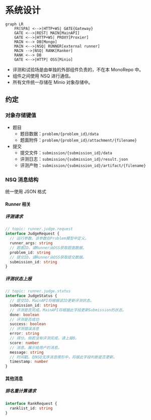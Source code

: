 # 系统设计

```mermaid
graph LR
    FR[SPA] <-->|HTTP+WS| GATE{Gateway}
    GATE <-->|REST| MAIN[MainAPI]
    GATE <-->|HTTP+WS| PROXY[Proxier]
    MAIN <--> DB[Mongo]
    MAIN <-->|NSQ| RUNNER[external runner]
    MAIN -->|NSQ| RANK[Ranker]
    RANK <--> DB
    GATE <-->|HTTP| OSS[Minio]
```

- 评测和试验场是由单独的外部组件负责的，不在本 MonoRepo 中。
- 组件之间使用 NSQ 进行通信。
- 所有文件统一存储在 Minio 对象存储中。

## 约定

### 对象存储键值

- 题目
  - 题目数据：`problem/{problem_id}/data`
  - 题面附件：`problem/{problem_id}/attachment/{filename}`
- 提交
  - 提交文件：`submission/{submission_id}/data`
  - 评测日志：`submission/{submission_id}/result.json`
  - 评测产物：`submission/{submission_id}/artifact/{filename}`

### NSQ 消息结构

统一使用 JSON 格式

#### Runner 相关

##### 评测请求

```ts
// topic: runner.judge.request
interface JudgeRequest {
  // 运行参数。该参数在Problem模型中定义。
  runner_args: string
  // 题面ID。请Runner从OSS获取题面数据。
  problem_id: string
  // 提交ID。请Runner从OSS获取提交数据。
  submission_id: string
}
```

##### 评测状态上报

```ts
// topic: runner.judge.status
interface JudgeStatus {
  // 提交ID。MainAPI将根据该ID更新评测状态。
  submission_id: string
  // 评测是否完成。MainAPI将根据此字段更新Submission的状态。
  done: boolean
  // 评测是否成功
  success: boolean
  // 评测错误消息
  error: string
  // 得分。倘若没有评测完成，请上报0。
  score: number
  // 消息。展示给用户的消息。
  message: string
  // 时间戳。在NSQ无序消息情形中，将据此字段判断是否更新。
  timestamp: number
}
```

#### 其他消息

##### 排名重计算请求

```ts
interface RankRequest {
  ranklist_id: string
}
```
